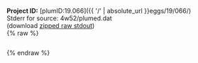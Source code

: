 **Project ID:** [plumID:19.066]({{ '/' | absolute_url }}eggs/19/066/)  
Stderr for source:  4w52/plumed.dat   
(download [zipped raw stdout](plumed.dat.plumed_master.stdout.txt.zip))  
{% raw %}
<pre>
</pre>
{% endraw %}
